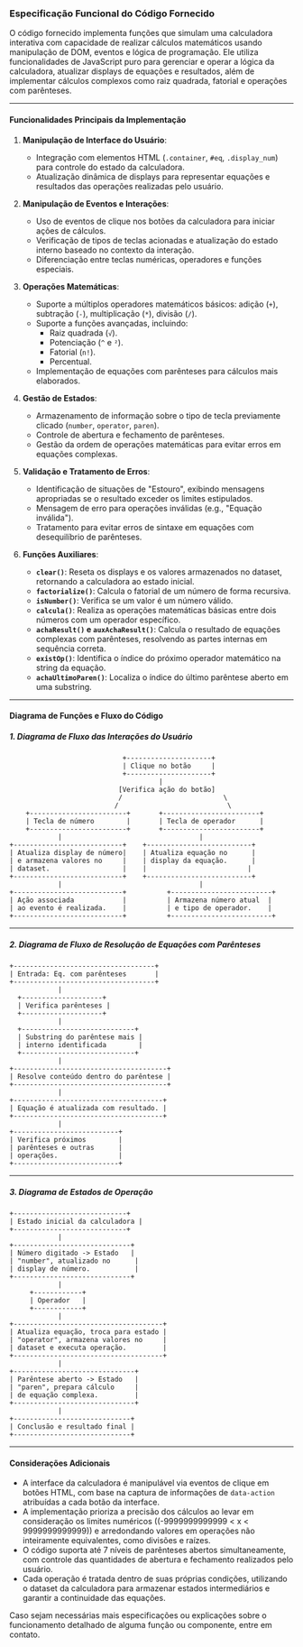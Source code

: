 ### Especificação Funcional do Código Fornecido

O código fornecido implementa funções que simulam uma calculadora interativa com capacidade de realizar cálculos matemáticos usando manipulação de DOM, eventos e lógica de programação. Ele utiliza funcionalidades de JavaScript puro para gerenciar e operar a lógica da calculadora, atualizar displays de equações e resultados, além de implementar cálculos complexos como raiz quadrada, fatorial e operações com parênteses.

---

#### Funcionalidades Principais da Implementação

1. **Manipulação de Interface do Usuário**:
   - Integração com elementos HTML (`.container`, `#eq`, `.display_num`) para controle do estado da calculadora.
   - Atualização dinâmica de displays para representar equações e resultados das operações realizadas pelo usuário.

2. **Manipulação de Eventos e Interações**:
   - Uso de eventos de clique nos botões da calculadora para iniciar ações de cálculos.
   - Verificação de tipos de teclas acionadas e atualização do estado interno baseado no contexto da interação.
   - Diferenciação entre teclas numéricas, operadores e funções especiais.

3. **Operações Matemáticas**:
   - Suporte a múltiplos operadores matemáticos básicos: adição (`+`), subtração (`-`), multiplicação (`*`), divisão (`/`).
   - Suporte a funções avançadas, incluindo:
     - Raiz quadrada (`√`).
     - Potenciação (`^` e `²`).
     - Fatorial (`n!`).
     - Percentual.
   - Implementação de equações com parênteses para cálculos mais elaborados.

4. **Gestão de Estados**:
   - Armazenamento de informação sobre o tipo de tecla previamente clicado (`number`, `operator`, `paren`).
   - Controle de abertura e fechamento de parênteses.
   - Gestão da ordem de operações matemáticas para evitar erros em equações complexas.

5. **Validação e Tratamento de Erros**:
   - Identificação de situações de "Estouro", exibindo mensagens apropriadas se o resultado exceder os limites estipulados.
   - Mensagem de erro para operações inválidas (e.g., "Equação inválida").
   - Tratamento para evitar erros de sintaxe em equações com desequilíbrio de parênteses.

6. **Funções Auxiliares**:
   - **`clear()`**: Reseta os displays e os valores armazenados no dataset, retornando a calculadora ao estado inicial.
   - **`factorialize()`**: Calcula o fatorial de um número de forma recursiva.
   - **`isNumber()`**: Verifica se um valor é um número válido.
   - **`calcula()`**: Realiza as operações matemáticas básicas entre dois números com um operador específico.
   - **`achaResult()` e `auxAchaResult()`**: Calcula o resultado de equações complexas com parênteses, resolvendo as partes internas em sequência correta.
   - **`existOp()`**: Identifica o índice do próximo operador matemático na string da equação.
   - **`achaUltimoParen()`**: Localiza o índice do último parêntese aberto em uma substring.

---

#### Diagrama de Funções e Fluxo do Código

##### 1. Diagrama de Fluxo das Interações do Usuário
```
                            +---------------------+
                            | Clique no botão     |
                            +---------------------+
                                     |
                           [Verifica ação do botão]
                           /                         \
                          /                           \
    +------------------------+       +------------------------+
    | Tecla de número        |       | Tecla de operador      |
    +------------------------+       +------------------------+
            |                                  |
+---------------------------+    +--------------------------+
| Atualiza display de número|    | Atualiza equação no      |
| e armazena valores no     |    | display da equação.      |
| dataset.                  |    |                         |
+---------------------------+    +--------------------------+
            |                                  |
+---------------------------+          +-------------------------+
| Ação associada            |          | Armazena número atual  |
| ao evento é realizada.    |          | e tipo de operador.    |
+---------------------------+          +-------------------------+
```

---

##### 2. Diagrama de Fluxo de Resolução de Equações com Parênteses
```
+-----------------------------------+
| Entrada: Eq. com parênteses       |
+-----------------------------------+
            |
  +--------------------+
  | Verifica parênteses |
  +--------------------+
            |
  +----------------------------+
  | Substring do parêntese mais |   
  | interno identificada        |
  +----------------------------+
            |
+--------------------------------------+
| Resolve conteúdo dentro do parêntese |
+--------------------------------------+
            |
+-------------------------------------+
| Equação é atualizada com resultado. |
+-------------------------------------+
            |
+--------------------------+
| Verifica próximos        |
| parênteses e outras      |
| operações.               |
+--------------------------+
```

---

##### 3. Diagrama de Estados de Operação
```
+----------------------------+
| Estado inicial da calculadora |
+----------------------------+
            |
+-----------------------------+
| Número digitado -> Estado   |
| "number", atualizado no      |
| display de número.           |
+-----------------------------+
            |
     +------------+
     | Operador   |
     +------------+
            |
+-------------------------------------+
| Atualiza equação, troca para estado |
| "operator", armazena valores no     |
| dataset e executa operação.         |
+-------------------------------------+
            |
+------------------------------+
| Parêntese aberto -> Estado   |
| "paren", prepara cálculo     |
| de equação complexa.         |
+------------------------------+
            |
+-----------------------------+
| Conclusão e resultado final |
+-----------------------------+
```

---

#### Considerações Adicionais

- A interface da calculadora é manipulável via eventos de clique em botões HTML, com base na captura de informações de `data-action` atribuídas a cada botão da interface.
- A implementação prioriza a precisão dos cálculos ao levar em consideração os limites numéricos (\(-9999999999999 < x < 9999999999999\)) e arredondando valores em operações não inteiramente equivalentes, como divisões e raízes.
- O código suporta até 7 níveis de parênteses abertos simultaneamente, com controle das quantidades de abertura e fechamento realizados pelo usuário.
- Cada operação é tratada dentro de suas próprias condições, utilizando o dataset da calculadora para armazenar estados intermediários e garantir a continuidade das equações.

Caso sejam necessárias mais especificações ou explicações sobre o funcionamento detalhado de alguma função ou componente, entre em contato.